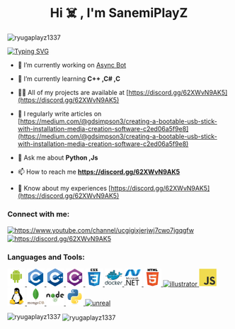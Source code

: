 <h1 align="center">Hi ☠️ , I'm SanemiPlayZ</h1>


<p align="left"> <img src="https://komarev.com/ghpvc/?username=ryugaplayz1337&label=Profile%20views&color=0e75b6&style=flat" alt="ryugaplayz1337" /> </p>

[![Typing SVG](https://readme-typing-svg.demolab.com/?lines=passion+lead+me+here)](https://git.io/typing-svg)

- 🔭 I’m currently working on [Async Bot](https://discord.gg/62XWvN9AK5)

- 🌱 I’m currently learning **C++ ,C# ,C**

- 👨‍💻 All of my projects are available at [https://discord.gg/62XWvN9AK5](https://discord.gg/62XWvN9AK5)

- 📝 I regularly write articles on [https://medium.com/@gdsimpson3/creating-a-bootable-usb-stick-with-installation-media-creation-software-c2ed06a5f9e8](https://medium.com/@gdsimpson3/creating-a-bootable-usb-stick-with-installation-media-creation-software-c2ed06a5f9e8)

- 💬 Ask me about **Python ,Js**

- 📫 How to reach me **https://discord.gg/62XWvN9AK5**

- 📄 Know about my experiences [https://discord.gg/62XWvN9AK5](https://discord.gg/62XWvN9AK5)


<h3 align="left">Connect with me:</h3>
<p align="left">
<a href="https://www.youtube.com/c/https://www.youtube.com/channel/ucgigixjerjwj7cwo7jgqgfw" target="blank"><img align="center" src="https://raw.githubusercontent.com/rahuldkjain/github-profile-readme-generator/master/src/images/icons/Social/youtube.svg" alt="https://www.youtube.com/channel/ucgigixjerjwj7cwo7jgqgfw" height="30" width="40" /></a>
<a href="https://discord.gg/https://discord.gg/62XWvN9AK5" target="blank"><img align="center" src="https://raw.githubusercontent.com/rahuldkjain/github-profile-readme-generator/master/src/images/icons/Social/discord.svg" alt="https://discord.gg/62XWvN9AK5" height="30" width="40" /></a>
</p>

<h3 align="left">Languages and Tools:</h3>
<p align="left"> <a href="https://developer.android.com" target="_blank" rel="noreferrer"> <img src="https://raw.githubusercontent.com/devicons/devicon/master/icons/android/android-original-wordmark.svg" alt="android" width="40" height="40"/> </a> <a href="https://www.cprogramming.com/" target="_blank" rel="noreferrer"> <img src="https://raw.githubusercontent.com/devicons/devicon/master/icons/c/c-original.svg" alt="c" width="40" height="40"/> </a> <a href="https://www.w3schools.com/cpp/" target="_blank" rel="noreferrer"> <img src="https://raw.githubusercontent.com/devicons/devicon/master/icons/cplusplus/cplusplus-original.svg" alt="cplusplus" width="40" height="40"/> </a> <a href="https://www.w3schools.com/cs/" target="_blank" rel="noreferrer"> <img src="https://raw.githubusercontent.com/devicons/devicon/master/icons/csharp/csharp-original.svg" alt="csharp" width="40" height="40"/> </a> <a href="https://www.w3schools.com/css/" target="_blank" rel="noreferrer"> <img src="https://raw.githubusercontent.com/devicons/devicon/master/icons/css3/css3-original-wordmark.svg" alt="css3" width="40" height="40"/> </a> <a href="https://www.docker.com/" target="_blank" rel="noreferrer"> <img src="https://raw.githubusercontent.com/devicons/devicon/master/icons/docker/docker-original-wordmark.svg" alt="docker" width="40" height="40"/> </a> <a href="https://dotnet.microsoft.com/" target="_blank" rel="noreferrer"> <img src="https://raw.githubusercontent.com/devicons/devicon/master/icons/dot-net/dot-net-original-wordmark.svg" alt="dotnet" width="40" height="40"/> </a> <a href="https://www.w3.org/html/" target="_blank" rel="noreferrer"> <img src="https://raw.githubusercontent.com/devicons/devicon/master/icons/html5/html5-original-wordmark.svg" alt="html5" width="40" height="40"/> </a> <a href="https://www.adobe.com/in/products/illustrator.html" target="_blank" rel="noreferrer"> <img src="https://www.vectorlogo.zone/logos/adobe_illustrator/adobe_illustrator-icon.svg" alt="illustrator" width="40" height="40"/> </a> <a href="https://developer.mozilla.org/en-US/docs/Web/JavaScript" target="_blank" rel="noreferrer"> <img src="https://raw.githubusercontent.com/devicons/devicon/master/icons/javascript/javascript-original.svg" alt="javascript" width="40" height="40"/> </a> <a href="https://www.linux.org/" target="_blank" rel="noreferrer"> <img src="https://raw.githubusercontent.com/devicons/devicon/master/icons/linux/linux-original.svg" alt="linux" width="40" height="40"/> </a> <a href="https://www.mongodb.com/" target="_blank" rel="noreferrer"> <img src="https://raw.githubusercontent.com/devicons/devicon/master/icons/mongodb/mongodb-original-wordmark.svg" alt="mongodb" width="40" height="40"/> </a> <a href="https://nodejs.org" target="_blank" rel="noreferrer"> <img src="https://raw.githubusercontent.com/devicons/devicon/master/icons/nodejs/nodejs-original-wordmark.svg" alt="nodejs" width="40" height="40"/> </a> <a href="https://www.python.org" target="_blank" rel="noreferrer"> <img src="https://raw.githubusercontent.com/devicons/devicon/master/icons/python/python-original.svg" alt="python" width="40" height="40"/> </a> <a href="https://unrealengine.com/" target="_blank" rel="noreferrer"> <img src="https://raw.githubusercontent.com/kenangundogan/fontisto/036b7eca71aab1bef8e6a0518f7329f13ed62f6b/icons/svg/brand/unreal-engine.svg" alt="unreal" width="40" height="40"/> </a> </p>

<p><img align="left" src="https://github-readme-stats.vercel.app/api/top-langs?username=ryugaplayz1337&show_icons=true&locale=en&layout=compact" alt="ryugaplayz1337" /></p>

<p>&nbsp;<img align="center" src="https://github-readme-stats.vercel.app/api?username=ryugaplayz1337&show_icons=true&locale=en" alt="ryugaplayz1337" /></p>
